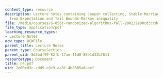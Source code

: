 ```yaml
---
content_type: resource
description: Lecture notes containing Coupon collecting, Stable Marriage, Deviation
  from Expectation and Tail Bounds-Markov inequality
file: /media/courses/6-856j-randomized-algorithms-fall-2002/2e00cd3ccdd9e9e9aa3f4b8305a6abef_n4.pdf
file_type: application/pdf
learning_resource_types:
- Lecture Notes
ocw_type: OCWFile
parent_title: Lecture Notes
parent_type: CourseSection
parent_uid: 8d3bdf99-82fb-17ae-11d8-85e1d32b7611
resourcetype: Document
title: n4.pdf
uid: 2e00cd3c-cdd9-e9e9-aa3f-4b8305a6abef
---
```

